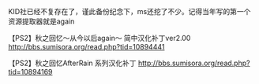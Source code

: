 ﻿KID社已经不复存在了，谨此备份纪念下，ms还挖了不少。记得当年写的第一个资源提取器就是again

【PS2】秋之回忆～从今以后again～ 简中汉化补丁ver2.00
http://bbs.sumisora.org/read.php?tid=10894441

【PS2】秋之回忆AfterRain 系列汉化补丁
http://bbs.sumisora.org/read.php?tid=10894169
